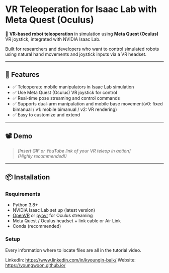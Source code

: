 # VR Teleoperation for Isaac Lab with Meta Quest (Oculus)

🚀 **VR-based robot teleoperation** in simulation using **Meta Quest (Oculus)** VR joystick, integrated with NVIDIA Isaac Lab.

Built for researchers and developers who want to control simulated robots using natural hand movements and joystick inputs via a VR headset.

---

## 🌟 Features

- ✅ Teleoperate mobile manipulators in Isaac Lab simulation
- ✅ Use Meta Quest (Oculus) VR joystick for control
- ✅ Real-time pose streaming and control commands
- ✅ Supports dual-arm manipulation and mobile base movement(v0: fixed bimanual / v1: mobile bimanual / v2: VR rendering)
- ✅ Easy to customize and extend

---

## 📽 Demo

> _[Insert GIF or YouTube link of your VR teleop in action]_  
> *(Highly recommended!)*

---

## 📦 Installation

### Requirements
- Python 3.8+
- NVIDIA Isaac Lab set up (latest version)
- [OpenVR](https://github.com/ValveSoftware/openvr) or [pyovr](https://github.com/cmbruns/pyovr) for Oculus streaming
- Meta Quest / Oculus headset + link cable or Air Link
- Conda (recommended)

### Setup
Every information where to locate files are all in the tutorial video.

LinkedIn: https://www.linkedin.com/in/kyoungin-baik/
Website: https://youngwoon.github.io/
